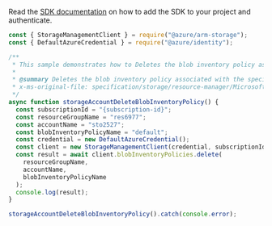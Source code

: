Read the [SDK documentation](https://github.com/Azure/azure-sdk-for-js/blob/%40azure%2Farm-storage_17.2.0/sdk/storage/arm-storage/README.md) on how to add the SDK to your project and authenticate.

```javascript
const { StorageManagementClient } = require("@azure/arm-storage");
const { DefaultAzureCredential } = require("@azure/identity");

/**
 * This sample demonstrates how to Deletes the blob inventory policy associated with the specified storage account.
 *
 * @summary Deletes the blob inventory policy associated with the specified storage account.
 * x-ms-original-file: specification/storage/resource-manager/Microsoft.Storage/stable/2021-09-01/examples/StorageAccountDeleteBlobInventoryPolicy.json
 */
async function storageAccountDeleteBlobInventoryPolicy() {
  const subscriptionId = "{subscription-id}";
  const resourceGroupName = "res6977";
  const accountName = "sto2527";
  const blobInventoryPolicyName = "default";
  const credential = new DefaultAzureCredential();
  const client = new StorageManagementClient(credential, subscriptionId);
  const result = await client.blobInventoryPolicies.delete(
    resourceGroupName,
    accountName,
    blobInventoryPolicyName
  );
  console.log(result);
}

storageAccountDeleteBlobInventoryPolicy().catch(console.error);
```
